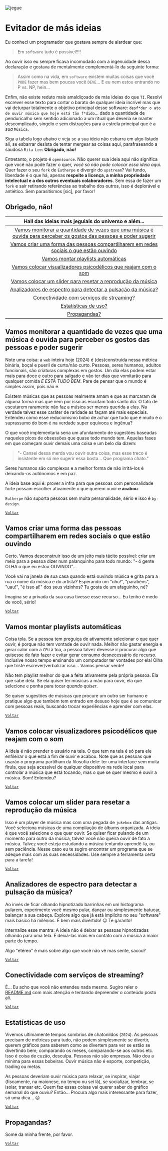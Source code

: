 ![jegue](figures/o-nirvana-de-um-jegue-glyph.png "o nirvana de um jegue")
# Evitador de más ideias

Eu conheci um programador que gostava sempre de alardear que:

>Em `software` tudo é possível!!!!

Ao ouvir isso eu sempre ficava incomodado com a ingenuidade dessa declaração e
gostava de mentalmente complementá-lo da seguinte forma:

>Assim como na vida, em `software` existem muitas coisas que você `PODE` fazer mas bem poucas
>você `DEVE`... E eu nem estou entrando no P vs. NP, hein...

Enfim, não existe reduto mais amaldiçoado de más ideias do que `TI`. Resolvi escrever esse
texto para cortar o barato de qualquer ideia incrível mas que vai deturpar totalmente o
objetivo principal desse software: `desf*der o ato de ouvir música que hoje está tão f*dido`...
dado a quantidade de penduricalho sem sentido adicionado a um ritual que deveria se manter
descomplicado, singelo e sem distrações para a estrela principal que é a *sua* `Música`.

Siga a tabela logo abaixo e veja se a sua ideia não esbarra em algo listado ali, se esbarrar
desista de tentar mergear as coisas aqui, parafraseando a saudosa `Rita Lee`: **Obrigado, não!**

Entretanto, o projeto é `opensource`. Não querer sua ideia aqui não significa que você não pode
fazer o quer, *você só não pode colocar essa ideia aqui*. Quer fazer o seu `fork` de `Eutherpe`
e divergir do `upstream`? Vai fundo, liberdade é o que há, apenas **respeite a licença, a minha
propriedade intelectual e a dos outros eventuais colaboradores**. Sem essa de fazer um `fork` e
sair retirando referências ao trabalho dos outros, isso é deplorável e antiético.
Sem parasitismos [sic], por favor!

## Obrigado, não!

|**Hall das ideias mais jeguiais do universo e além...**|
|:-----------------:|
|[Vamos monitorar a quantidade de vezes que uma música é ouvida para perceber os gostos das pessoas e poder sugerir](#vamos-monitorar-a-quantidade-de-vezes-que-uma-música-é-ouvida-para-perceber-os-gostos-das-pessoas-e-poder-sugerir)|
|[Vamos criar uma forma das pessoas compartilharem em redes sociais o que estão ouvindo](#vamos-criar-uma-forma-das-pessoas-compartilharem-em-redes-sociais-o-que-estão-ouvindo)|
|[Vamos montar playlists automáticas](#vamos-montar-playlists-automáticas)|
|[Vamos colocar visualizadores psicodélicos que reajam com o som](#vamos-colocar-visualizadores-psicodélicos-que-reajam-com-o-som)|
|[Vamos colocar um slider para resetar a reprodução da música](#vamos-colocar-um-slider-para-resetar-a-reprodução-da-música)
|[Analizadores de espectro para detectar a pulsação da música?](#analizadores-de-espectro-para-detectar-a-pulsação-da-música)
|[Conectividade com serviços de streaming?](#conectividade-com-serviços-de-streaming)
|[Estatísticas de uso?](#estatísticas-de-uso)
|[Propagandas?](#propagandas)|

## Vamos monitorar a quantidade de vezes que uma música é ouvida para perceber os gostos das pessoas e poder sugerir

Note uma coisa: a `web` inteira hoje (2024) é (des)construída nessa métrica binária, boçal e pueril de curto/não curto.
Pessoas, seres humanos, adultos funcionais, são criaturas complexas em gostos. Um dia elas podem estar mais
para doce e outro para salgado e vão ter dias que vomitarão para qualquer comida *E ESTÁ TUDO BEM*.
Pare de pensar que o mundo é simples assim, pois não é.

Existem músicas que as pessoas realmente amam e que as marcaram de alguma forma mas que nem por
isso as escutam todo santo dia. O fato de escutarem raramente não faz a música ser menos querida a
elas. Na verdade talvez esse caráter de raridade as façam até mais especiais. Entendeu
como esse reducionismo bobo de achar que tudo que é muito é o suprassumo do bom é na verdade
super equívoca e ingênua?

O que você implementaria seria um afunilamento de sugestões baseadas naqueles picos de obsessões
que quase todo mundo tem. Aquelas fases em que começam ouvir demais uma coisa e um belo dia dizem:

>"- Cansei dessa merda vou ouvir outra coisa, mas esse treco é insistente em só me sugerir essa bosta... Que programa chato."

Seres humanos são complexos e a melhor forma de não irritá-los é deixando-os autônomos e em paz.

A ideia base aqui é: prover a infra para que pessoas com personalidade forte possam escolher
ativamente o que querem ouvir **e acabou**.

`Eutherpe` não suporta pessoas sem muita personalidade, sério e isso é `by-design`.

[`Voltar`](#obrigado-não)

## Vamos criar uma forma das pessoas compartilharem em redes sociais o que estão ouvindo

Certo. Vamos desconstruir isso de um jeito mais tácito possível: criar um meio para a pessoa dizer
num palanquinho para todo mundo: "- ó gente OLHA o que eu estou OUVINDO"...

Você vai na janela de sua casa quando está ouvindo música e grita para a rua o nome da música
e do artista? Esperando um "uhu!", "parabéns", "uau!", "é isso aí!" dos seus vizinhos? Tu gosta
de um afaguinho, né?

Imagina se a privada da sua casa tivesse esse recurso... Eu tenho é medo de você, sério!

[`Voltar`](#obrigado-não)

## Vamos montar playlists automáticas

Coisa tola. Se a pessoa tem preguiça de ativamente selecionar o que quer ouvir, é porque não tem
vontade de ouvir nada. Melhor não gastar energia e gerar calor com a `CPU` à toa, a pessoa talvez
devesse ir procurar algo que quisesse de fato fazer e evitar gerar consumo desnecessário de recurso.
Inclusive nosso tempo ensinando um computador ter vontades por ela! Olha que triste escrever/verbalizar
isso... Vamos pensar verde!

Não tem playlist melhor do que a feita ativamente pela própria pessoa. Ela que sabe dela. Se ela
quiser ter músicas a mão para ouvir, ela que selecione e ponha para tocar *quando quiser*.

Se quiser sugestões de músicas que procure um outro ser humano e pratique algo que também tem
entrado em desuso hoje que é se comunicar com pessoas reais, buscando trocar experiências e
aprender com elas.

[`Voltar`](#obrigado-não)

## Vamos colocar visualizadores psicodélicos que reajam com o som

A ideia é não prender o usuário na tela. O que tem na tela é só para ele enfileirar o que
está a fim de ouvir e acabou. Note que as pessoas que usarão o programa partilham da filosofia
dele: ter uma interface sem muita firula, que seja acessível de qualquer dispositivo na rede
local para controlar a música que está tocando, mas o que se quer mesmo é ouvir a música. Som!
Entendeu?

[`Voltar`](#obrigado-não)

## Vamos colocar um slider para resetar a reprodução da música

Isso é um player de música mas com uma pegada de `jukebox` das antigas. Você seleciona músicas
de uma compilação de álbums organizada. A ideia é que você selecione o que quer ouvir. Se quiser
ficar pulando de um momento para outro da música, talvez você não queira ouvir de fato a música.
Talvez você esteja estudando a música tentando aprendê-la, ou sem paciência. Nesse caso eu te
sugiro encontrar um programa que se adeque mais com as suas necessidades. Use sempre a ferramenta
certa para a tarefa!

[`Voltar`](#obrigado-não)

## Analizadores de espectro para detectar a pulsação da música?

Ao invés de ficar olhando hipnotizado barrinhas em um histograma pularem, experimente você mesmo
pular, dançar ou simplesmente batucar, balançar a sua cabeça. Explore algo que já está implícito
no seu "software" mais básico há milênios. É bem mais divertido! :wink: Te garanto!

Internalize esse mantra: A ideia não é deixar as pessoas hipnotizadas olhando para uma tela.
É deixá-las mais em contato com a música a maior parte do tempo.

Algo "etéreo" é mais sobre algo que você não vê mas sente, sacou?

[`Voltar`](#obrigado-não)

## Conectividade com serviços de streaming?

É... Eu acho que você não entendeu nada mesmo. Sugiro reler o [README.md](../README.md) com mais
atenção e tentando depreender o conteúdo posto ali.

[`Voltar`](#obrigado-não)

## Estatísticas de uso

Vivemos ultimamente tempos sombrios de chatonildos (`2024`). As pessoas precisam de métricas para
tudo, não podem simplesmente se divertir, querem gráficos para saberem como se divertem para
ver se estão se divertindo bem; comparando os meses, comparando-se aos outros etc. Isso é coisa
de cuzão, desculpa. Pessoas não são empresas. Não dou a mínima para essas bobeiras. Ouvir música
não é esporte, competição, trading ou metas.

As pessoas deveriam ouvir música para relaxar, se inspirar, viajar (fiscamente, na maionese,
no tempo ou sei lá), se socializar, lembrar, se isolar, transar etc. Quem faz essas coisas vai
querer saber do gráfico semanal do que ouviu? Então... Procura algo mais interessante para fazer,
só uma dica... :wink:

[`Voltar`](#obrigado-não)

## Propagandas?

Some da minha frente, por favor.

[`Voltar`](#obrigado-não)
